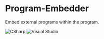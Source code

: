 # Program-Embedder
Embed external programs within the program.

![CSharp](https://img.shields.io/badge/csharp-239120?style=for-the-badge&logo=csharp&logoColor=white)
![Visual Studio](https://img.shields.io/badge/VisualㅤStudio-5C2D91?style=for-the-badge&logo=visualstudio&logoColor=white)
